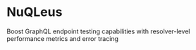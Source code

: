 # NuQLeus
Boost GraphQL endpoint testing capabilities with resolver-level performance metrics and error tracing
